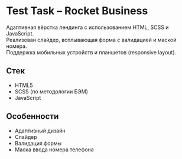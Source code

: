 # Test Task – Rocket Business

Адаптивная вёрстка лендинга с использованием HTML, SCSS и JavaScript.  
Реализован слайдер, всплывающая форма с валидацией и маской номера.  
Поддержка мобильных устройств и планшетов (responsive layout).

## Стек
- HTML5
- SCSS (по методологии БЭМ)
- JavaScript

## Особенности
- Адаптивный дизайн
- Слайдер
- Валидация формы
- Маска ввода номера телефона